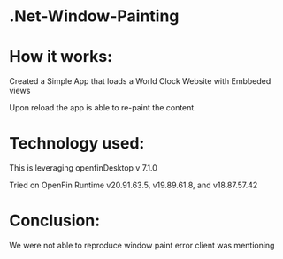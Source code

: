 # .Net-Window-Painting

# How it works:

Created a Simple App that loads a World Clock Website with Embbeded views

Upon reload the app is able to re-paint the content. 

# Technology used:

This is leveraging openfinDesktop v 7.1.0

Tried on OpenFin Runtime v20.91.63.5, v19.89.61.8, and v18.87.57.42

# Conclusion:

We were not able to reproduce window paint error client was mentioning
